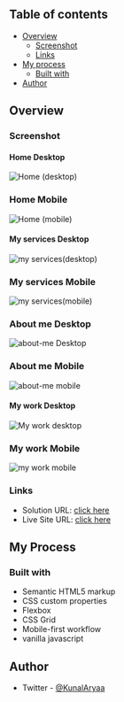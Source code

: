 ## Table of contents

- [Overview](#overview)
  - [Screenshot](#screenshot)
  - [Links](#links)
- [My process](#my-process)
  - [Built with](#built-with)
- [Author](#author)


## Overview

### Screenshot

#### Home Desktop
![Home (desktop)](./screenshots/home-desktop.JPG)  

### Home Mobile  
![Home (mobile)](./screenshots/home-mobile.JPG)  

#### My services Desktop
![my services(desktop)](./screenshots/my-services-desktop.JPG)  

### My services Mobile
![my services(mobile)](./screenshots/my-services-mobile.JPG)  

### About me Desktop
![about-me Desktop](./screenshots/about-me-desktop.JPG)  

### About me Mobile
![about-me mobile](./screenshots/about-me-mobile.JPG)  

#### My work Desktop  
![My work desktop](./screenshots/my-work-desktop.JPG)  

### My work Mobile  
![my work mobile](./screenshots/my-work-mobile.JPG)  
  
### Links  

- Solution URL: [click here](https://github.com/kunal-arya/Portfolio-Template-website)
- Live Site URL: [click here](https://portfolio-template-website-k.netlify.app/)

## My Process  

### Built with  

- Semantic HTML5 markup
- CSS custom properties
- Flexbox
- CSS Grid
- Mobile-first workflow
- vanilla javascript

## Author

- Twitter - [@KunalAryaa](https://twitter.com/KunalAryaa)
